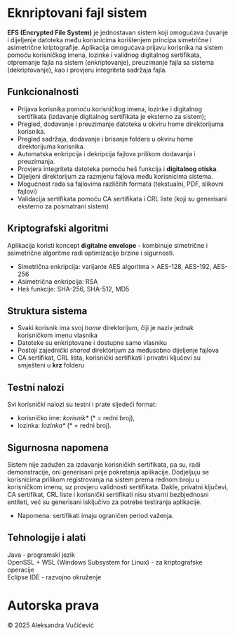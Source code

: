 # Eknriptovani fajl sistem
**EFS (Encrypted File System)** je jednostavan sistem koji omogućava čuvanje i dijeljenje datoteka među korisnicima 
korištenjem principa simetrične i asimetrične kriptografije.
Aplikacija omogućava prijavu korisnika na sistem pomoću korisničkog imena, lozinke i validnog digitalnog sertifikata, 
otpremanje fajla na sistem (enkriptovanje), preuzimanje fajla sa sistema (dekriptovanje), kao i provjeru integriteta sadržaja fajla.

## Funkcionalnosti
* Prijava korisnika pomoću korisničkog imena, lozinke i digitalnog sertifikata (izdavanje digitalnog sertifikata je eksterno za sistem);
* Pregled, dodavanje i preuzimanje datoteka u okviru home direktorijuma korisnika.
* Pregled sadržaja, dodavanje i brisanje foldera u okviru home direktorijuma korisnika.
* Automatska enkripcija i dekripcija fajlova prilikom dodavanja i preuzimanja.
* Provjera integriteta datoteka pomoću heš funkcija i **digitalnog otiska**.
* Dijeljeni direktorijum za razmjenu fajlova među korisnicima sistema.
* Mogućnost rada sa fajlovima različitih formata (tekstualni, PDF, slikovni fajlovi)
* Validacija sertifikata pomoću CA sertifikata i CRL liste (koji su generisani eksterno za posmatrani sistem)

## Kriptografski algoritmi
Aplikacija koristi koncept **digitalne envelope** - kombinuje simetrične i asimetrične algoritme radi optimizacije brzine i sigurnosti.
* Simetrična enkripcija: varijante AES algoritma > AES-128, AES-192, AES-256
* Asimetrična enkripcija: RSA
* Heš funkcije: SHA-256, SHA-512, MD5

## Struktura sistema
* Svaki korisnik ima svoj *home* direktorijum, čiji je naziv jednak korisničkom imenu vlasnika
* Datoteke su enkriptovane i dostupne samo vlasniku
* Postoji zajednički *shared* direktorijum za međusobno dijeljenje fajlova
* CA sertifikat, CRL lista, korisnički sertifikati i privatni ključevi su smješteni u **krz** folderu

## Testni nalozi
Svi korisnički nalozi su testni i prate sljedeći format:  
* korisničko ime: _korisnik*_ (* = redni broj),  
* lozinka: _lozinka*_ (* = redni broj).  

## Sigurnosna napomena
Sistem nije zadužen za izdavanje korisničkih sertifikata, pa su, radi demonstracije, oni generisani prije pokretanja aplikacije.
Dodjeljuju se korisnicima prilikom registrovanja na sistem prema rednom broju u korisničkom imenu, uz provjeru validnosti sertifikata.
Dakle, privatni ključevi, CA sertifikat, CRL liste i korisnički sertifikati nisu stvarni bezbjednosni entiteti, već su generisani isključivo za potrebe testiranja aplikacije.
* Napomena: sertifikati imaju ograničen period važenja.

## Tehnologije i alati
Java - programski jezik  
OpenSSL + WSL (Windows Subsystem for Linux) - za kriptografske operacije  
Eclipse IDE - razvojno okruženje

# Autorska prava
© 2025 Aleksandra Vučićević
